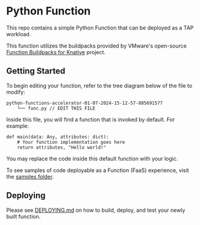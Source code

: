 # Python Function

This repo contains a simple Python Function that can be deployed as a TAP workload.

This function utilizes the buildpacks provided by VMware's open-source [Function Buildpacks for Knative](https://github.com/vmware-tanzu/function-buildpacks-for-knative) project.

## Getting Started

To begin editing your function, refer to the tree diagram below of the file to modify:

```
python-functions-accelerator-01-07-2024-15-12-57-885691577
    └── func.py // EDIT THIS FILE
```

Inside this file, you will find a function that is invoked by default. For example:

```
def main(data: Any, attributes: dict):
    # Your function implementation goes here
    return attributes, "Hello world!"
```

You may replace the code inside this default function with your logic.

To see samples of code deployable as a Function (FaaS) experience, visit the [samples folder](https://github.com/vmware-tanzu/function-buildpacks-for-knative/tree/main/samples/python).

## Deploying

Please see [DEPLOYING.md](DEPLOYING.md) on how to build, deploy, and test your newly built function.
